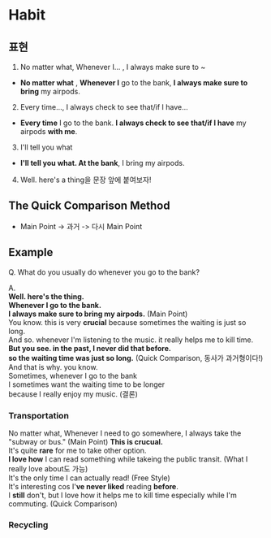 # Habit

## 표현
1. No matter what, Whenever I... , I always make sure to ~
-  **No matter what** , **Whenever I** go to the bank, **I always make sure to bring** my airpods.  
2. Every time..., I always check   to see that/if I have...  
- **Every time** I go to the bank. **I always check to see that/if I have** my airpods **with me**.  
3. I'll tell you what  
- **I'll tell you what. At the bank**, I bring my airpods.  
4. Well. here's a thing을 문장 앞에 붙여보자!

## The Quick Comparison Method  
- Main Point -> 과거 -> 다시 Main Point  
## Example  
Q. What do you usually do whenever you go to the bank?  

A.  
**Well. here's the thing.**  
**Whenever I go to the bank.  
I always make sure to bring my airpods.** (Main Point)  
You know. this is very **crucial** because sometimes the waiting is just so long.  
And so. whenever I'm listening to the music. it really helps me to kill time.  
**But you see. in the past, I never did that before.  
so the waiting time was just so long.** (Quick Comparison, 동사가 과거형이다!)  
And that is why. you know.  
Sometimes, whenever I go to the bank  
I sometimes want the waiting time to be longer  
because I really enjoy my music. (결론)  

### Transportation

No matter what, Whenever I need to go somewhere, I always take the "subway or bus."  (Main Point)
**This is crucual.**  
It's quite **rare** for me to take other option.  
**I love how** I can read something while takeing the public transit. (What I really love about도 가능)   
It's the only time I can actually read! (Free Style)  
It's interesting cos I'**ve never liked** reading **before**.  
I **still** don't, but I love how it helps me to kill time especially while I'm commuting. (Quick Comparison)  

### Recycling  
 
